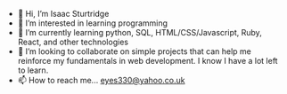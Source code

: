 - 👋 Hi, I’m Isaac Sturtridge
- 👀 I’m interested in learning programming
- 🌱 I’m currently learning python, SQL, HTML/CSS/Javascript, Ruby, React, and other technologies
- 💞️ I’m looking to collaborate on simple projects that can help me reinforce my fundamentals in web development. I know I have a lot left to learn.
- 📫 How to reach me... eyes330@yahoo.co.uk

<!---
IzzyStars330/IzzyStars330 is a ✨ special ✨ repository because its `README.md` (this file) appears on your GitHub profile.
You can click the Preview link to take a look at your changes.
--->
